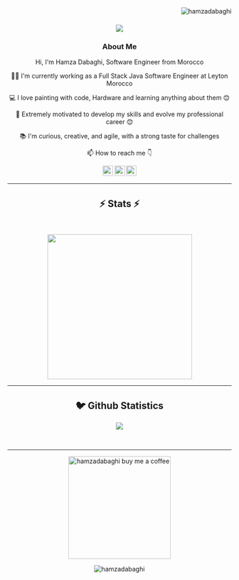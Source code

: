 <img align="right" src="https://visitor-badge.laobi.icu/badge?page_id=hamzadabaghi/hamzadabaghi" alt="hamzadabaghi">
<h1 align="center">
  <a href="https://git.io/typing-svg">
    <img src="https://readme-typing-svg.herokuapp.com/?lines=This+is+Hamza+Dabaghi;Nice+to+meet+you+%F0%9F%91%8B&center=true&size=30">
  </a>
</h1>
   
###  <p align="center">About Me</p>
<p align="center">
  <p align="center">Hi, I'm Hamza Dabaghi, Software Engineer from Morocco</p>

  <p align="center">👨‍🎓 I'm currently working as a Full Stack Java Software Engineer at Leyton Morocco</p>

  <p align="center">💻 I love painting with code, Hardware and learning anything about them 😊</p>

  <p align="center">🚀 Extremely motivated to develop my skills and evolve my professional career 😊</p>

  <p align="center">📚 I'm curious, creative, and agile, with a strong taste for challenges</p>

  <p align="center">📫 How to reach me 👇</p>
</p>
<p align="center"> <a href="https://www.linkedin.com/in/hamzadabaghi/"><img src="https://img.shields.io/badge/linkedin-%230077B5.svg?&style=for-the-badge&logo=linkedin&logoColor=white" height=23></a> <a href="Hamza.dabaghi@gmail.com"><img src="https://img.shields.io/badge/Gmail-D14836?style=for-the-badge&logo=gmail&logoColor=white" height=23></a> <a href="https://twitter.com/hamzadabaghi"><img src="	https://img.shields.io/badge/Twitter-1DA1F2?style=for-the-badge&logo=twitter&logoColor=white" height=23></a>

<hr>

<h2 align="center">⚡ Stats ⚡</h2>
<br>

<p align="center">
<a href="https://github.com/hamzadabaghi/">
      <img width=325  src="https://github-readme-stats.vercel.app/api/top-langs/?username=hamzadabaghi&hide=c%23,powershell,Mathematica,Ruby,Objective-C,Objective-C%2b%2b,Cuda&title_color=61dafb&text_color=ffffff&icon_color=61dafb&bg_color=20232a&langs_count=8&layout=compact&border_color=61dafb&hide_border=true" />
 </a>
</p>

<hr>

<h2  align="center">🐦 Github Statistics </h2>
<p align="center">
<img src="https://github-readme-stats.vercel.app/api?username=hamzadabaghi&show_icons=true&theme=tokyonight">
</p>
<br/>

<hr>
<p align="center">
  <a href="https://www.buymeacoffee.com/hamzadabaghi" target="_blank" ><img src="https://www.buymeacoffee.com/assets/img/custom_images/orange_img.png" alt="hamzadabaghi buy me a coffee" width="230"></a>
</p>

<p  align="center">
<img src="https://visitor-badge.laobi.icu/badge?page_id=hamzadabaghi/hamzadabaghi" alt="hamzadabaghi"/>       
</p>
